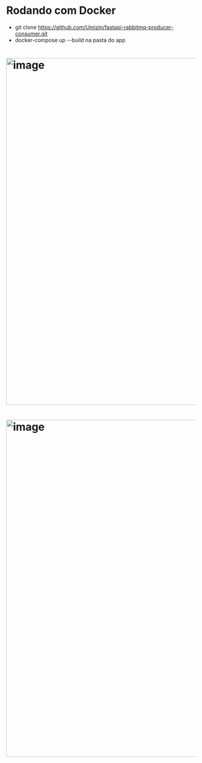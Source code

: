 # Rodando com Docker
  - git clone https://github.com/Umizin/fastapi-rabbitmq-producer-consumer.git
  - docker-compose up --build na pasta do app
# <img width="901" height="920" alt="image" src="https://github.com/user-attachments/assets/df711e51-c554-41b1-951a-db5d817f91f6" />
# <img width="884" height="893" alt="image" src="https://github.com/user-attachments/assets/7446d730-bcc4-4256-8750-a0f76e7f325f" />

